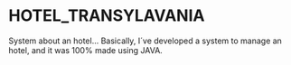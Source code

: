 # HOTEL_TRANSYLAVANIA 
 System about an hotel... Basically, I´ve developed a system to manage an hotel, and it was 100% made using JAVA.
